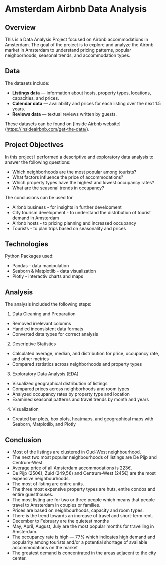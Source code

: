 # Amsterdam Airbnb Data Analysis

## Overview 
This is a Data Analysis Project focused on Airbnb accommodations in Amsterdam.
The goal of the project is to explore and analyze the Airbnb market in Amsterdam to understand pricing patterns, popular neighborhoods, seasonal trends, and accommodation types.

## Data
The datasets include: 
- **Listings data** — information about hosts, property types, locations, capacities, and prices.
- **Calendar data** — availability and prices for each listing over the next 1.5 years.
- **Reviews data** — textual reviews written by guests.

These datasets can be found on [Inside Airbnb website] (https://insideairbnb.com/get-the-data/).

## Project Objectives
In this project I performed a descriptive and exploratory data analysis to answer the following questions: 
- Which neighborhoods are the most popular among tourists?
- What factors influence the price of accommodations?
- Which property types have the highest and lowest occupancy rates?
- What are the seasonal trends in occupancy?

The conclusions can be used for 
- Airbnb business - for insights in further development  
- City tourism development - to understand the distribution of tourist demand in Amsterdam
- Airbnb hosts - to pricing planning and increased occupancy
- Tourists - to plan trips based on seasonality and prices

## Technologies 
Python Packages used:
- Pandas - data manipulation 
- Seaborn & Matplotlib - data visualization 
- Plotly - interactiv charts and maps 

## Analysis
The analysis included the following steps:
1. Data Cleaning and Preparation
- Removed irrelevant columns
- Handled inconsistent data formats
- Converted data types for correct analysis
2. Descriptive Statistics
- Calculated average, median, and distribution for price, occupancy rate, and other metrics
- Compared statistics across neighborhoods and property types
3. Exploratory Data Analysis (EDA)
- Visualized geographical distribution of listings
- Compared prices across neighborhoods and room types
- Analyzed occupancy rates by property type and location
- Examined seasonal patterns and travel trends by month and years 
4. Visualization
- Created bar plots, box plots, heatmaps, and geographical maps with Seaborn, Matplotlib, and Plotly

## Conclusion
- Most of the listings are clustered in Oud-West neighbourhood.
- The next two most popular neighbourhoods of listings are De Pijp and Centrum-West.
- Average price of all Amsterdam accommodations is 223€.
- De Pijp (250€), Zuid (249,5€) and Centrum-West (245€) are the most expensive neighbourhoods.
- The most of listing are entire units.
- The three most expensive property types are huts, entire condos and entire guesthouses.
- The most listing are for two or three people which means that people travel to Amsterdam in couples or families.
- Prices are based on neighbourhoods, capacity and room types.
- There is the trend towards an increase of travel and short-term rent.
- December to February are the quietest months
- May, April, August, July are the most popular months for travelling in Amsterdam.
- The occupancy rate is high — 77% which indicates high demand and popularity among tourists and/or a potential shortage of available accommodations on the market
- The greatest demand is concentrated in the areas adjacent to the city center.